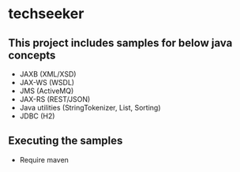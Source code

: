 # techseeker

## This project includes samples for below java concepts

* JAXB (XML/XSD)
* JAX-WS (WSDL)
* JMS (ActiveMQ)
* JAX-RS (REST/JSON)
* Java utilities (StringTokenizer, List, Sorting)
* JDBC (H2)

## Executing the samples

* Require maven